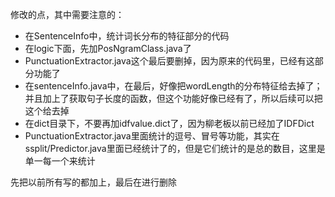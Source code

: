 修改的点，其中需要注意的：
- 在SentenceInfo中，统计词长分布的特征部分的代码
- 在logic下面，先加PosNgramClass.java了
- PunctuationExtractor.java这个最后要删掉，因为原来的代码里，已经有这部分功能了
- 在sentenceInfo.java中，在最后，好像把wordLength的分布特征给去掉了；并且加上了获取句子长度的函数，但这个功能好像已经有了，所以后续可以把这个给去掉
- 在dict目录下，不要再加idfvalue.dict了，因为柳老板以前已经加了IDFDict
- PunctuationExtractor.java里面统计的逗号、冒号等功能，其实在ssplit/Predictor.java里面已经统计了的，但是它们统计的是总的数目，这里是单一每一个来统计



先把以前所有写的都加上，最后在进行删除
